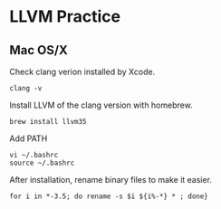 # LLVM Practice

## Mac OS/X

Check clang verion installed by Xcode.

`clang -v`

Install LLVM of the clang version with homebrew.

`brew install llvm35`

Add PATH

```
vi ~/.bashrc
source ~/.bashrc
```

After installation, rename binary files to make it easier.

`for i in *-3.5; do rename -s $i ${i%-*} * ; done}`
